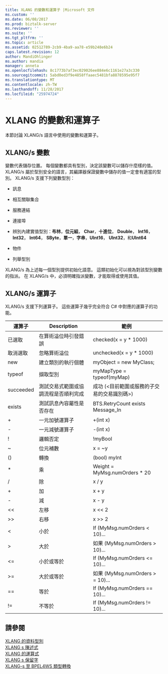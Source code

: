 ```yaml
---
title: XLANG 的變數和運算子 |Microsoft 文件
ms.custom: ''
ms.date: 06/08/2017
ms.prod: biztalk-server
ms.reviewer: ''
ms.suite: ''
ms.tgt_pltfrm: ''
ms.topic: article
ms.assetid: 02512789-2cb9-4ba9-aa78-e59b248e6b24
caps.latest.revision: 12
author: MandiOhlinger
ms.author: mandia
manager: anneta
ms.openlocfilehash: 8c1773b7af3ec029026ee884e6c1161e27a3c330
ms.sourcegitcommit: 5abd0ed3f9e4858ffaaec5481bfa8878595e95f7
ms.translationtype: MT
ms.contentlocale: zh-TW
ms.lasthandoff: 11/28/2017
ms.locfileid: "25974724"
---
```

# <a name="xlang-s-variables-and-operators"></a>XLANG 的變數和運算子
本節討論 XLANG/s 語言中使用的變數和運算子。  
  
## <a name="xlangs-variables"></a>XLANG/s 變數  
 變數代表儲存位置。 每個變數都具有型別，決定該變數可以儲存什麼樣的值。 XLANG/s 屬於型別安全的語言，其編譯器保證變數中儲存的值一定會有適當的型別。 XLANG/s 支援下列變數型別：  
  
-   訊息  
  
-   相互關聯集合  
  
-   服務連結  
  
-   連接埠  
  
-   辨別內建實值型別：**布林**，**位元組**， **Char**，**十進位**， **Double**， **Int16**， **Int32**， **Int64**， **SByte**，**單一**，**字串**，**UInt16**， **UInt32**，和**UInt64**  
  
-   物件  
  
-   列舉型別  
  
 XLANG/s 為上述每一個型別提供初始化語意。 這類初始化可以視為對該型別變數的指派。 在 XLANG/s 中，必須明確指派變數，才能取得或使用其值。  
  
## <a name="xlangs-operators"></a>XLANG/s 運算子  
 XLANG/s 支援下列運算子。 這些運算子幾乎完全符合 C# 中對應的運算子的功能。  
  
|運算子|Description|範例|  
|--------------|-----------------|-------------|  
|已選取|在算術溢位時引發錯誤|checked(x = y * 1000)|  
|取消選取|忽略算術溢位|unchecked(x = y * 1000)|  
|new|建立類別的執行個體|myObject = new MyClass;|  
|typeof|擷取型別|myMapType = typeof(myMap)|  
|succeeded|測試交易式範圍或協調流程是否順利完成|成功 (\<目前範圍或服務的子交易的交易識別碼\>)|  
|exists|測試訊息內容屬性是否存在|BTS.RetryCount exists Message_In|  
|+|一元加號運算子|+(int x)|  
|-|一元減號運算子|-(int x)|  
|!|邏輯否定|!myBool|  
|~|位元補數|x = ~y|  
|()|轉換|(bool) myInt|  
|*|乘|Weight = MyMsg.numOrders * 20|  
|/|除|x / y|  
|+|加|x + y|  
|-|減|x - y|  
|<<|左移|x << 2|  
|>>|右移|x >> 2|  
|<|小於|If (MyMsg.numOrders < 10)...|  
|>|大於|如果 (MyMsg.numOrders > 10)...|  
|<=|小於或等於|If (MyMsg.numOrders <= 10)...|  
|>=|大於或等於|如果 (MyMsg.numOrders > = 10)...|  
|==|等於|If (MyMsg.numOrders == 10)...|  
|!=|不等於|If (MyMsg.numOrders != 10)...|  
  
## <a name="see-also"></a>請參閱  
 [XLANG 的資料型別](../core/xlang-s-data-types.md)   
 [XLANG s 陳述式](../core/xlang-s-statements.md)   
 [XLANG 的運算式](../core/xlang-s-expressions.md)   
 [XLANG s 保留字](../core/xlang-s-reserved-words.md)   
 [XLANG-s 至 BPEL4WS 類型轉換](../core/xlang-s-to-bpel4ws-type-conversions.md)